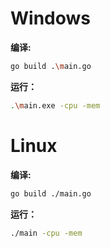 # Windows
**编译:**
```bash
go build .\main.go
```

**运行：**
```bash
.\main.exe -cpu -mem
```

# Linux
**编译:**
```bash
go build ./main.go
```

**运行：**
```bash
./main -cpu -mem
```

